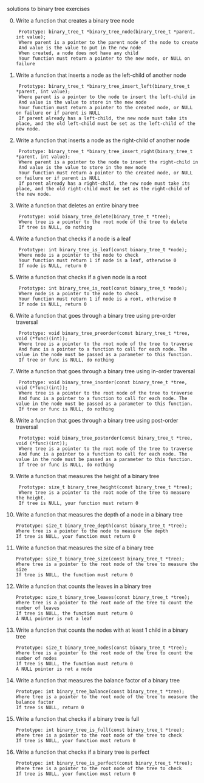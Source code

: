solutions to binary tree exercises

0. Write a function that creates a binary tree node

		Prototype: binary_tree_t *binary_tree_node(binary_tree_t *parent, int value);
		Where parent is a pointer to the parent node of the node to create
		And value is the value to put in the new node
		When created, a node does not have any child
		Your function must return a pointer to the new node, or NULL on failure

1. Write a function that inserts a node as the left-child of another node

		Prototype: binary_tree_t *binary_tree_insert_left(binary_tree_t *parent, int value);
		Where parent is a pointer to the node to insert the left-child in
		And value is the value to store in the new node
		Your function must return a pointer to the created node, or NULL on failure or if parent is NULL
		If parent already has a left-child, the new node must take its place, and the old left-child must be set as the left-child of the new node.

2. Write a function that inserts a node as the right-child of another node

		Prototype: binary_tree_t *binary_tree_insert_right(binary_tree_t *parent, int value);
		Where parent is a pointer to the node to insert the right-child in
		And value is the value to store in the new node
		Your function must return a pointer to the created node, or NULL on failure or if parent is NULL
		If parent already has a right-child, the new node must take its place, and the old right-child must be set as the right-child of the new node.

3. Write a function that deletes an entire binary tree

		Prototype: void binary_tree_delete(binary_tree_t *tree);
		Where tree is a pointer to the root node of the tree to delete
		If tree is NULL, do nothing

4. Write a function that checks if a node is a leaf

		Prototype: int binary_tree_is_leaf(const binary_tree_t *node);
		Where node is a pointer to the node to check
		Your function must return 1 if node is a leaf, otherwise 0
		If node is NULL, return 0

5. Write a function that checks if a given node is a root

		Prototype: int binary_tree_is_root(const binary_tree_t *node);
		Where node is a pointer to the node to check
		Your function must return 1 if node is a root, otherwise 0
		If node is NULL, return 0

6. Write a function that goes through a binary tree using pre-order traversal

		Prototype: void binary_tree_preorder(const binary_tree_t *tree, void (*func)(int));
		Where tree is a pointer to the root node of the tree to traverse
		And func is a pointer to a function to call for each node. The value in the node must be passed as a parameter to this function.
		If tree or func is NULL, do nothing

7. Write a function that goes through a binary tree using in-order traversal

		Prototype: void binary_tree_inorder(const binary_tree_t *tree, void (*func)(int));
		Where tree is a pointer to the root node of the tree to traverse
		And func is a pointer to a function to call for each node. The value in the node must be passed as a parameter to this function.
		If tree or func is NULL, do nothing

8. Write a function that goes through a binary tree using post-order traversal

		Prototype: void binary_tree_postorder(const binary_tree_t *tree, void (*func)(int));
		Where tree is a pointer to the root node of the tree to traverse
		And func is a pointer to a function to call for each node. The value in the node must be passed as a parameter to this function.
		If tree or func is NULL, do nothing

9. Write a function that measures the height of a binary tree

		Prototype: size_t binary_tree_height(const binary_tree_t *tree);
		Where tree is a pointer to the root node of the tree to measure the height.
		If tree is NULL, your function must return 0

10. Write a function that measures the depth of a node in a binary tree

		Prototype: size_t binary_tree_depth(const binary_tree_t *tree);
		Where tree is a pointer to the node to measure the depth
		If tree is NULL, your function must return 0

11. Write a function that measures the size of a binary tree

		Prototype: size_t binary_tree_size(const binary_tree_t *tree);
		Where tree is a pointer to the root node of the tree to measure the size
		If tree is NULL, the function must return 0

12. Write a function that counts the leaves in a binary tree

		Prototype: size_t binary_tree_leaves(const binary_tree_t *tree);
		Where tree is a pointer to the root node of the tree to count the number of leaves
		If tree is NULL, the function must return 0
		A NULL pointer is not a leaf

13. Write a function that counts the nodes with at least 1 child in a binary tree

		Prototype: size_t binary_tree_nodes(const binary_tree_t *tree);
		Where tree is a pointer to the root node of the tree to count the number of nodes
		If tree is NULL, the function must return 0
		A NULL pointer is not a node

14. Write a function that measures the balance factor of a binary tree

		Prototype: int binary_tree_balance(const binary_tree_t *tree);
		Where tree is a pointer to the root node of the tree to measure the balance factor
		If tree is NULL, return 0

15. Write a function that checks if a binary tree is full

		Prototype: int binary_tree_is_full(const binary_tree_t *tree);
		Where tree is a pointer to the root node of the tree to check
		If tree is NULL, your function must return 0

16. Write a function that checks if a binary tree is perfect

		Prototype: int binary_tree_is_perfect(const binary_tree_t *tree);
		Where tree is a pointer to the root node of the tree to check
		If tree is NULL, your function must return 0
